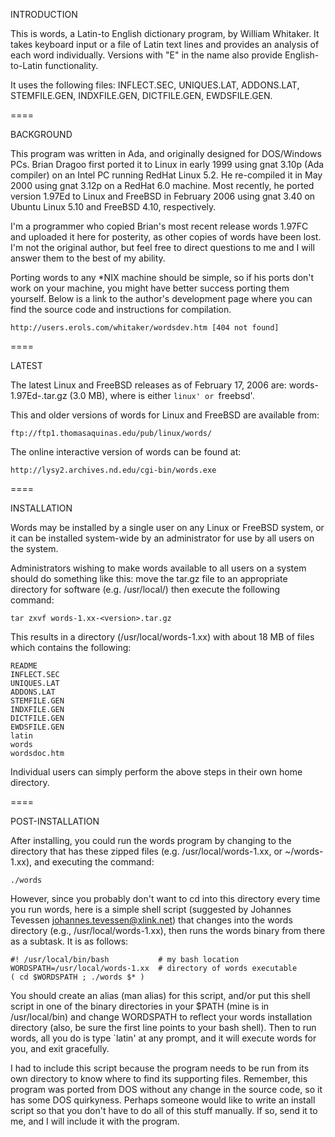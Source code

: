
INTRODUCTION

This is words, a Latin-to English dictionary program, by William
Whitaker. It takes keyboard input or a file of Latin text lines
and provides an analysis of each word individually. Versions with "E"
in the name also provide English-to-Latin functionality.

It uses the following files: INFLECT.SEC, UNIQUES.LAT, ADDONS.LAT,
STEMFILE.GEN, INDXFILE.GEN, DICTFILE.GEN, EWDSFILE.GEN.


====

BACKGROUND

This program was written in Ada, and originally designed for
DOS/Windows PCs.  Brian Dragoo first ported it to Linux in early 1999
using gnat 3.10p (Ada compiler) on an Intel PC running RedHat Linux 5.2.
He re-compiled it in May 2000 using gnat 3.12p on a RedHat 6.0 machine. 
Most recently, he ported version 1.97Ed to Linux and FreeBSD in 
February 2006 using gnat 3.40 on Ubuntu Linux 5.10 and FreeBSD 4.10, 
respectively.

I'm a programmer who copied Brian's most recent release words 1.97FC and
uploaded it here for posterity, as other copies of words have been lost.
I'm not the original author, but feel free to direct questions to me and
I will answer them to the best of my ability.

Porting words to any *NIX machine should be simple, so if his ports 
don't work on your machine, you might have better success porting them 
yourself.  Below is a link to the author's development page where you can 
find the source code and instructions for compilation.

	http://users.erols.com/whitaker/wordsdev.htm [404 not found]


====  

LATEST

The latest Linux and FreeBSD releases as of February 17, 2006 are: 
words-1.97Ed-<version>.tar.gz (3.0 MB), where <version> is either
`linux' or `freebsd'.

This and older versions of words for Linux and FreeBSD are available from:

    ftp://ftp1.thomasaquinas.edu/pub/linux/words/


The online interactive version of words can be found at:

    http://lysy2.archives.nd.edu/cgi-bin/words.exe


====

INSTALLATION

Words may be installed by a single user on any Linux or FreeBSD system, 
or it can be installed system-wide by an administrator for use by all 
users on the system.

Administrators wishing to make words available to all users on a system 
should do something like this:  move the tar.gz file to an appropriate
directory for software (e.g. /usr/local/) then execute the following command:

    tar zxvf words-1.xx-<version>.tar.gz

This results in a directory (/usr/local/words-1.xx) with about 18 MB of files
which contains the following: 

    README
    INFLECT.SEC
    UNIQUES.LAT
    ADDONS.LAT
    STEMFILE.GEN
    INDXFILE.GEN
    DICTFILE.GEN
    EWDSFILE.GEN
    latin
    words
    wordsdoc.htm


Individual users can simply perform the above steps in their own home 
directory.


====

POST-INSTALLATION

After installing, you could run the words program by changing to the 
directory that has these zipped files 
(e.g. /usr/local/words-1.xx, or ~/words-1.xx), and executing the command:

    ./words

However, since you probably don't want to cd into this directory every
time you run words, here is a simple shell script (suggested by Johannes
Tevessen <johannes.tevessen@xlink.net>) that changes into the words
directory (e.g., /usr/local/words-1.xx), then runs the words binary from
there as a subtask.  It is as follows:

	#! /usr/local/bin/bash           # my bash location
	WORDSPATH=/usr/local/words-1.xx  # directory of words executable
	( cd $WORDSPATH ; ./words $* )

You should create an alias (man alias) for this script, and/or put this
shell script in one of the binary directories in your $PATH (mine is in
/usr/local/bin) and change WORDSPATH to reflect your words installation
directory (also, be sure the first line points to your bash shell).
Then to run words, all you do is type `latin' at any prompt, and it
will execute words for you, and exit gracefully.

I had to include this script because the program needs to be run from
its own directory to know where to find its supporting files. Remember,
this program was ported from DOS without any change in the source code,
so it has some DOS quirkyness. Perhaps someone would like to write an
install script so that you don't have to do all of this stuff manually.
If so, send it to me, and I will include it with the program.
